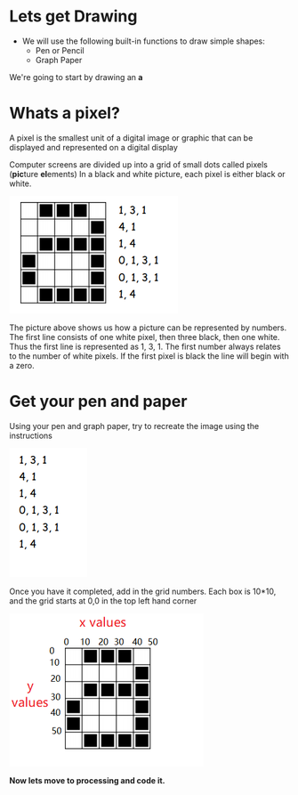 # Lets get Drawing

- We will use the following built-in functions to draw simple shapes:
    - Pen or Pencil
    - Graph Paper

We're going to start by drawing an **a**

# Whats a pixel?
 
 A pixel is the smallest unit of a digital image or graphic that can be displayed and represented on a digital display

 Computer screens are divided up into a grid of small dots called pixels (**pic**ture **el**ements)
 In a black and white picture, each pixel is either black or white.

![Letter a with instructions](./img/letterA.png) 

The picture above shows us how a picture can be represented by numbers. The first line
consists of one white pixel, then three black, then one white. Thus the first line is
represented as 1, 3, 1.
The first number always relates to the number of white pixels. If the first pixel is black
the line will begin with a zero. 

# Get your pen and paper

Using your pen and graph paper, try to recreate the image using the instructions

![Letter a with numbers](./img/letterAInstructions.png) 

Once you have it completed, add in the grid numbers.  Each box is 10*10, and the grid starts at 0,0 in the top left hand corner

![Letter a with numbers](./img/letterAwithNumbers.png) 

**Now lets move to processing and code it.**

